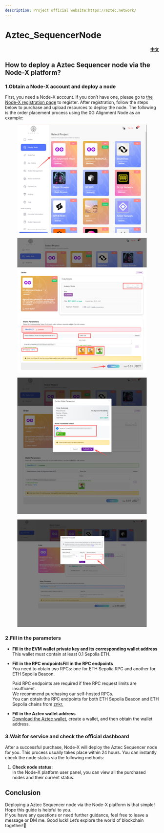 ```yaml
---
description: Project official website:https://aztec.network/
---
```


# Aztec\_SequencerNode

<p align="right"> <a href="https://docs.node-x.xyz/chan-pin-shou-ce/yi-jian-bu-shu/boundless-network"><strong>中文</strong></a></p>

## How to deploy a Aztec Sequencer node via the Node-X platform?

### 1.Obtain a Node-X account and deploy a node

First, you need a Node-X account. If you don’t have one, please go to [the Node-X registration page](https://node-x.xyz/) to register. After registration, follow the steps below to purchase and upload resources to deploy the node. The following is the order placement process using the 0G Alignment Node as an example:

<figure><img src="../../.gitbook/assets/E1.png" alt="" width="563"><figcaption></figcaption></figure>

<figure><img src="../../.gitbook/assets/E2 (2).png" alt="" width="563"><figcaption></figcaption></figure>

<figure><img src="../../.gitbook/assets/E3 (2).png" alt="" width="563"><figcaption></figcaption></figure>

<figure><img src="../../.gitbook/assets/E4 (1).png" alt="" width="563"><figcaption></figcaption></figure>

### 2.Fill in the parameters

* **Fill in the EVM wallet private key and its corresponding wallet address**\
  This wallet must contain at least 0.1 Sepolia ETH.
*   **Fill in the RPC endpointsFill in the RPC endpoints**\
    You need to obtain two RPCs: one for ETH Sepolia RPC and another for ETH Sepolia Beacon.

    Paid RPC endpoints are required if free RPC request limits are insufficient.\
    We recommend purchasing our self-hosted RPCs.\
    You can obtain the RPC endpoints for both ETH Sepolia Beacon and ETH Sepolia chains from [znkr.](https://www.ankr.com/)
* **Fill in the Aztec wallet address**\
  [Download the Aztec wallet](https://chromewebstore.google.com/detail/azguard-wallet/pliilpflcmabdiapdeihifihkbdfnbmn), create a wallet, and then obtain the wallet address.

### 3.Wait for service and check the official dashboard

After a successful purchase, Node-X will deploy the Aztec Sequencer node for you. This process usually takes place within 24 hours. You can instantly check the node status via the following methods:

1. **Check node status:**\
   In the Node-X platform user panel, you can view all the purchased nodes and their current status.

## **Conclusion**

Deploying a Aztec Sequencer node via the Node-X platform is that simple! Hope this guide is helpful to you.\
If you have any questions or need further guidance, feel free to leave a message or DM me. Good luck! Let’s explore the world of blockchain together!🚀

